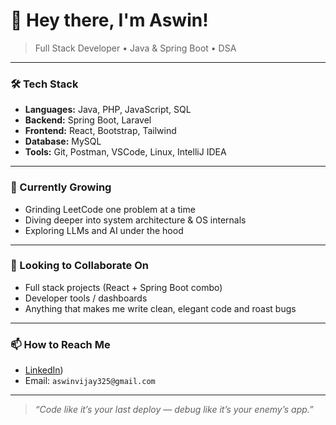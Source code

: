 # 👋 Hey there, I'm Aswin!

> Full Stack Developer • Java & Spring Boot • DSA

---

### 🛠️ Tech Stack
- **Languages:** Java, PHP, JavaScript, SQL
- **Backend:** Spring Boot, Laravel
- **Frontend:** React, Bootstrap, Tailwind
- **Database:** MySQL
- **Tools:** Git, Postman, VSCode, Linux, IntelliJ IDEA

---

### 🌱 Currently Growing
- Grinding LeetCode one problem at a time
- Diving deeper into system architecture & OS internals
- Exploring LLMs and AI under the hood

---

### 👯 Looking to Collaborate On
- Full stack projects (React + Spring Boot combo)
- Developer tools / dashboards
- Anything that makes me write clean, elegant code and roast bugs

---

### 📫 How to Reach Me
- [LinkedIn](https://www.linkedin.com/in/aswin05))  
- Email: `aswinvijay325@gmail.com`

---

> *“Code like it’s your last deploy — debug like it’s your enemy’s app.”*

